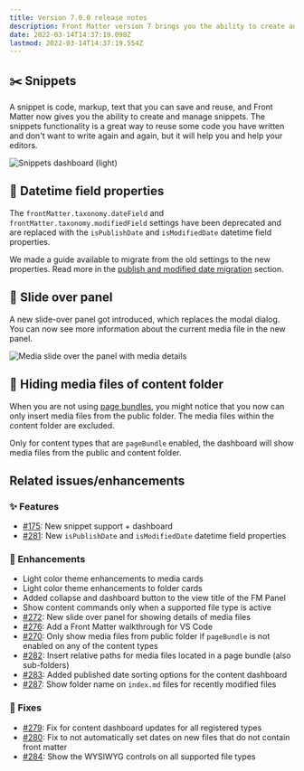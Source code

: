 ```yaml
---
title: Version 7.0.0 release notes
description: Front Matter version 7 brings you the ability to create and manage snippets, but there is a lot more in this release. 
date: 2022-03-14T14:37:19.098Z
lastmod: 2022-03-14T14:37:19.554Z
---
```


## ✂️ Snippets

A snippet is code, markup, text that you can save and reuse, and Front Matter now gives you the ability to create and manage snippets. The snippets functionality is a great way to reuse some code you have written and don't want to write again and again, but it will help you and help your editors.

![Snippets dashboard (light)](/releases/v7.0.0/snippets-dashboard-light.png)

## 📅 Datetime field properties

The `frontMatter.taxonomy.dateField` and `frontMatter.taxonomy.modifiedField` settings have been deprecated and are replaced with the `isPublishDate` and `isModifiedDate` datetime field properties.

We made a guide available to migrate from the old settings to the new properties. Read more in the [publish and modified date migration](/docs/troubleshooting#publish-and-modified-date-migration) section.

## 💬 Slide over panel

A new slide-over panel got introduced, which replaces the modal dialog. You can now see more information about the current media file in the new panel.

![Media slide over the panel with media details](/releases/v7.0.0/media-panel.png)

## 🙈 Hiding media files of content folder

When you are not using [page bundles](/docs/content-creation/additional-config#page-and-leaf-bundles), you might notice that you now can only insert media files from the public folder. The media files within the content folder are excluded.

Only for content types that are `pageBundle` enabled, the dashboard will show media files from the public and content folder.

## Related issues/enhancements

### ✨ Features

- [#175](https://github.com/estruyf/vscode-front-matter/issues/175): New snippet support + dashboard
- [#281](https://github.com/estruyf/vscode-front-matter/issues/281): New `isPublishDate` and `isModifiedDate` datetime field properties

### 🎨 Enhancements

- Light color theme enhancements to media cards
- Light color theme enhancements to folder cards
- Added collapse and dashboard button to the view title of the FM Panel
- Show content commands only when a supported file type is active
- [#272](https://github.com/estruyf/vscode-front-matter/issues/272): New slide over panel for showing details of media files
- [#276](https://github.com/estruyf/vscode-front-matter/issues/276): Add a Front Matter walkthrough for VS Code
- [#270](https://github.com/estruyf/vscode-front-matter/issues/270): Only show media files from public folder if `pageBundle` is not enabled on any of the content types
- [#282](https://github.com/estruyf/vscode-front-matter/issues/282): Insert relative paths for media files located in a page bundle (also sub-folders)
- [#283](https://github.com/estruyf/vscode-front-matter/issues/283): Added published date sorting options for the content dashboard
- [#287](https://github.com/estruyf/vscode-front-matter/issues/287): Show folder name on `index.md` files for recently modified files

### 🐞 Fixes

- [#279](https://github.com/estruyf/vscode-front-matter/issues/279): Fix for content dashboard updates for all registered types
- [#280](https://github.com/estruyf/vscode-front-matter/issues/280): Fix to not automatically set dates on new files that do not contain front matter
- [#284](https://github.com/estruyf/vscode-front-matter/issues/284): Show the WYSIWYG controls on all supported file types